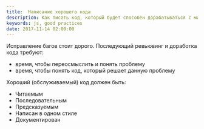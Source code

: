 ```yaml
---
title:  Написание хорошего кода
description: Как писать код, который будет способен дорабатываться с минимальными усилиями и трудозатратами.
keywords: js, good practices
date: 2017-11-14 02:00:00
---
```


Исправление багов стоит дорого. Последующий ревьювинг и доработка кода требуют:

+ время, чтобы переосмыслить и понять проблему
+ время, чтобы понять код, который решает данную проблему

Хороший (обслуживаемый) код должен быть:

+ Читаемым
+ Последовательным
+ Предсказуемым
+ Написан в одном стиле
+ Документирован